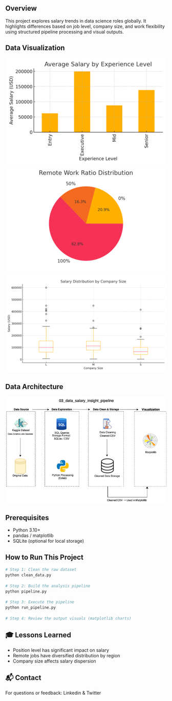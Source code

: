 ## Overview
This project explores salary trends in data science roles globally. It highlights differences based on job level, company size, and work flexibility using structured pipeline processing and visual outputs.

## Data Visualization

![matplotlib dashboard image](chart1_average_salary_by_experience_level.png)
![matplotlib dashboard image](chart2_remote_work_ratio_distribution.png)
![matplotlib dashboard image](chart3_salary_distribution_by_company_size.png)

## Data Architecture
![Data Architecture](data_salary_insight_pipeline_architecture.png)

## Prerequisites
- Python 3.10+
- pandas / matplotlib
- SQLite (optional for local storage)

## How to Run This Project
```bash
# Step 1: Clean the raw dataset
python clean_data.py

# Step 2: Build the analysis pipeline
python pipeline.py

# Step 3: Execute the pipeline
python run_pipeline.py

# Step 4: Review the output visuals (matplotlib charts)
```

## 🎓 Lessons Learned
- Position level has significant impact on salary
- Remote jobs have diversified distribution by region
- Company size affects salary dispersion

## 📬 Contact
For questions or feedback: Linkedin & Twitter
